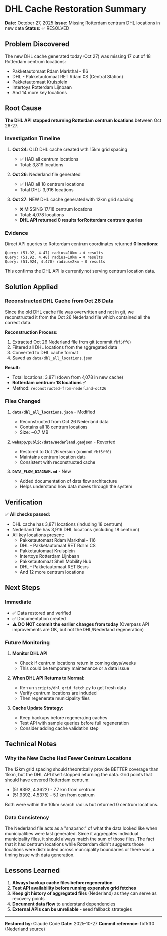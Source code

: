 # DHL Cache Restoration Summary

**Date:** October 27, 2025
**Issue:** Missing Rotterdam centrum DHL locations in new data
**Status:** ✅ RESOLVED

## Problem Discovered

The new DHL cache generated today (Oct 27) was missing 17 out of 18 Rotterdam centrum locations:
- Pakketautomaat Rdam Markthal - 116
- DHL - Pakketautomaat RET Rdam CS (Central Station)
- Pakketautomaat Kruisplein
- Intertoys Rotterdam Lijnbaan
- And 14 more key locations

## Root Cause

**The DHL API stopped returning Rotterdam centrum locations** between Oct 26-27.

### Investigation Timeline

1. **Oct 24**: OLD DHL cache created with 15km grid spacing
   - ✅ HAD all centrum locations
   - Total: 3,819 locations

2. **Oct 26**: Nederland file generated
   - ✅ HAD all 18 centrum locations
   - Total DHL: 3,916 locations

3. **Oct 27**: NEW DHL cache generated with 12km grid spacing
   - ❌ MISSING 17/18 centrum locations
   - Total: 4,078 locations
   - **DHL API returned 0 results for Rotterdam centrum queries**

### Evidence

Direct API queries to Rotterdam centrum coordinates returned **0 locations**:
```
Query: (51.92, 4.47) radius=10km → 0 results
Query: (51.92, 4.48) radius=10km → 0 results
Query: (51.924, 4.470) radius=2km → 0 results
```

This confirms the DHL API is currently not serving centrum location data.

## Solution Applied

### Reconstructed DHL Cache from Oct 26 Data

Since the old DHL cache file was overwritten and not in git, we reconstructed it from the Oct 26 Nederland file which contained all the correct data.

**Reconstruction Process:**
1. Extracted Oct 26 Nederland file from git (commit `fbf5ff0`)
2. Filtered all DHL locations from the aggregated data
3. Converted to DHL cache format
4. Saved as `data/dhl_all_locations.json`

**Result:**
- Total locations: 3,871 (down from 4,078 in new cache)
- **Rotterdam centrum: 18 locations ✅**
- Method: `reconstructed-from-nederland-oct26`

### Files Changed

1. **`data/dhl_all_locations.json`** - Modified
   - Reconstructed from Oct 26 Nederland data
   - Contains all 18 centrum locations
   - Size: ~0.7 MB

2. **`webapp/public/data/nederland.geojson`** - Reverted
   - Restored to Oct 26 version (commit `fbf5ff0`)
   - Maintains centrum location data
   - Consistent with reconstructed cache

3. **`DATA_FLOW_DIAGRAM.md`** - New
   - Added documentation of data flow architecture
   - Helps understand how data moves through the system

## Verification

✅ **All checks passed:**

- DHL cache has 3,871 locations (including 18 centrum)
- Nederland file has 3,916 DHL locations (including 18 centrum)
- All key locations present:
  - Pakketautomaat Rdam Markthal - 116
  - DHL - Pakketautomaat RET Rdam CS
  - Pakketautomaat Kruisplein
  - Intertoys Rotterdam Lijnbaan
  - Pakketautomaat Shell Mobility Hub
  - DHL - Pakketautomaat RET Beurs
  - And 12 more centrum locations

## Next Steps

### Immediate
- ✅ Data restored and verified
- ✅ Documentation created
- ⚠️ **DO NOT commit the earlier changes from today** (Overpass API improvements are OK, but not the DHL/Nederland regeneration)

### Future Monitoring

1. **Monitor DHL API**
   - Check if centrum locations return in coming days/weeks
   - This could be temporary maintenance or a data issue

2. **When DHL API Returns to Normal:**
   - Re-run `scripts/dhl_grid_fetch.py` to get fresh data
   - Verify centrum locations are included
   - Then regenerate municipality files

3. **Cache Update Strategy:**
   - Keep backups before regenerating caches
   - Test API with sample queries before full regeneration
   - Consider adding cache validation step

## Technical Notes

### Why the New Cache Had Fewer Centrum Locations

The 12km grid spacing should theoretically provide BETTER coverage than 15km, but the DHL API itself stopped returning the data. Grid points that should have covered Rotterdam centrum:
- (51.9392, 4.3622) - 7.7 km from centrum
- (51.9392, 4.5375) - 5.1 km from centrum

Both were within the 10km search radius but returned 0 centrum locations.

### Data Consistency

The Nederland file acts as a "snapshot" of what the data looked like when municipalities were last generated. Since it aggregates individual municipality files, it should always match the sum of those files. The fact that it had centrum locations while Rotterdam didn't suggests those locations were distributed across municipality boundaries or there was a timing issue with data generation.

## Lessons Learned

1. **Always backup cache files before regeneration**
2. **Test API availability before running expensive grid fetches**
3. **Keep git history of aggregated files** (Nederland) as they can serve as recovery points
4. **Document data flow** to understand dependencies
5. **External APIs can be unreliable** - need fallback strategies

---

**Restored by:** Claude Code
**Date:** 2025-10-27
**Commit reference:** fbf5ff0 (Nederland source)
